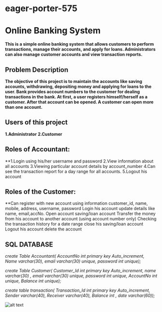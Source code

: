 # eager-porter-575


# Online Banking System
**This is a simple online banking system that allows customers to perform transactions, manage their accounts, and apply for loans. Administrators can also manage customer accounts and view transaction reports.**

## Problem Description
**The objective of this project is to maintain the accounts like saving accounts, withdrawing, depositing money and applying for loans to the user. Bank provides account numbers to the customer for dealing transactions in the bank. At first, a user registers himself/herself as a customer. After that account can be opened. A customer can open more than one account.**

## Users of this project
**1.Administrator**
**2.Customer**

## Roles of Accountant:
**1.Login using his/her username and password
2.View information about all accounts
3.Viewing particular account details by account_number
4.Can see the transaction report for a day range for all accounts.
5.Logout his account

## Roles of the Customer:
**Can register with new account using information customer_id, name, mobile, address, username, password
Login his account
update details like name, email,accNo.
Open account saving/loan account
Transfer the money from his account to another account (using account number only)
Checking the transaction history for a date range
close his saving/loan account
Logout his account
delete the account




## SQL DATABASE

*create Table Accountant(
AccountNo int primary key Auto_increment,
Name varchar(30),
email varchar(30) unique, 
password int unique);*

*create Table Customer(
Customer_Id int primary key Auto_increment, 
name varchar(30) ,
email varchar(30) unique,
password int unique,
AccountNo int unique,
Balance int unique);*

*create table transaction(
Transaction_Id int primary key Auto_increment,
Sender varchar(40), 
Receiver varchar(40),
Balance int ,
date varchar(60));*


![alt text](br/ER.png "ER_Diagram")

